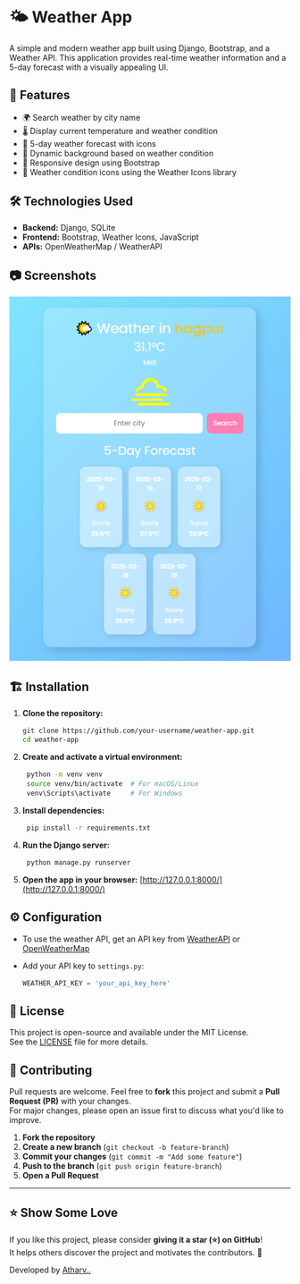 # 🌤️ Weather App

A simple and modern weather app built using Django, Bootstrap, and a Weather API. This application provides real-time weather information and a 5-day forecast with a visually appealing UI.

## 🚀 Features

- 🌍 Search weather by city name
- 🌡️ Display current temperature and weather condition
- 📅 5-day weather forecast with icons
- 🎨 Dynamic background based on weather condition
- 📱 Responsive design using Bootstrap
- 🔔 Weather condition icons using the Weather Icons library

## 🛠️ Technologies Used

- **Backend:** Django, SQLite
- **Frontend:** Bootstrap, Weather Icons, JavaScript
- **APIs:** OpenWeatherMap / WeatherAPI

## 📷 Screenshots

![Weather App Screenshot](weather_project/weather/screenshots/weather_app.PNG)

## 🏗️ Installation

1. **Clone the repository:**
   ```sh
   git clone https://github.com/your-username/weather-app.git
   cd weather-app
   ```
2. **Create and activate a virtual environment:**
   ```sh
    python -m venv venv 
    source venv/bin/activate  # For macOS/Linux
    venv\Scripts\activate     # For Windows
   ```
3. **Install dependencies:**
   ```sh
    pip install -r requirements.txt
   ```
4. **Run the Django server:**
   ```sh
    python manage.py runserver
   ```
5. **Open the app in your browser:**
   [http://127.0.0.1:8000/](http://127.0.0.1:8000/)

## ⚙️ Configuration

- To use the weather API, get an API key from [WeatherAPI](https://www.weatherapi.com/) or [OpenWeatherMap](https://openweathermap.org/)
- Add your API key to `settings.py`:

   ```python
   WEATHER_API_KEY = 'your_api_key_here'
  ```
## 📄 License

This project is open-source and available under the MIT License.  
See the [LICENSE](LICENSE) file for more details.
## 🤝 Contributing

Pull requests are welcome. Feel free to **fork** this project and submit a **Pull Request (PR)** with your changes.  
For major changes, please open an issue first to discuss what you'd like to improve.  

1. **Fork the repository**  
2. **Create a new branch** (`git checkout -b feature-branch`)  
3. **Commit your changes** (`git commit -m "Add some feature"`)  
4. **Push to the branch** (`git push origin feature-branch`)  
5. **Open a Pull Request**  

---

## ⭐ Show Some Love

If you like this project, please consider **giving it a star (⭐) on GitHub**!  
It helps others discover the project and motivates the contributors. 🚀

Developed by [Atharv..](https://github.com/Atharv564)
